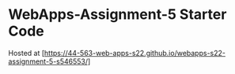 # WebApps-Assignment-5 Starter Code
Hosted at [https://44-563-web-apps-s22.github.io/webapps-s22-assignment-5-s546553/]
